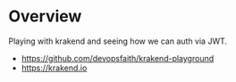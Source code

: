 # Overview

Playing with krakend and seeing how we can auth via JWT.

- https://github.com/devopsfaith/krakend-playground
- https://krakend.io

